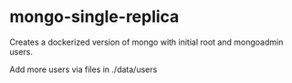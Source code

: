 # mongo-single-replica

Creates a dockerized version of mongo with initial root and mongoadmin users.

Add more users via files in ./data/users